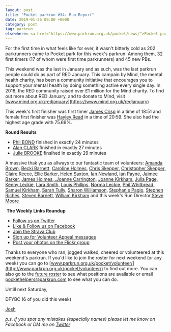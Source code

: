```yaml
---
layout: post
title: "Pocket parkrun #34: Run Report"
date: 2019-01-26 09:00 +0000
category: post
tag: parkrun
elsewhere: <a href="https://www.parkrun.org.uk/pocket/news/">Pocket parkrun</a>
---
```


For the first time in what feels like for ever, it wasn't bitterly cold as 202 parkrunners came to Pocket park for this week's parkrun. Among them, 32 first timers (17 of whom were first time parkrunners) and 45 new PBs.

This weekend was the last in January and as such, was the last parkrun people could do as part of RED January. This campain by Mind, the mental health charity, has been a community initiative that encourages you to support your mental health by doing something active every single day. In 2018, the RED community raised over £1 million for the Mind charity. To find out more about RED January, and to donate to Mind, visit [www.mind.org.uk/redjanuary](https://www.mind.org.uk/redjanuary)

This week's first finisher was first timer [James Crisp](http://www.parkrun.org.uk/pocket/results/latestresults/athletehistory?athleteNumber=1827349) in a time of 18:51 and female first finisher was [Hayley Read](http://www.parkrun.org.uk/pocket/results/latestresults/athletehistory?athleteNumber=4680863) in a time of 20:59. She also had the highest age grade with 75.69%.

**Round Results**

*   [Phil BOND](http://www.parkrun.org.uk/pocket/results/latestresults/athletehistory?athleteNumber=4682461) finished in exactly 24 minutes
*   [Alan CLARK](http://www.parkrun.org.uk/pocket/results/latestresults/athletehistory?athleteNumber=2710060) finished in exactly 27 minutes
*   [Julie BROOKE](http://www.parkrun.org.uk/pocket/results/latestresults/athletehistory?athleteNumber=4731187) finsihed in exactly 29 minutes

A massive thak you as allways to our fantastic team of volunteers: [Amanda Brown,](http://www.parkrun.org.uk/results/athleteresultshistory/?athleteNumber=368598) [Becki Barnett,](http://www.parkrun.org.uk/results/athleteresultshistory/?athleteNumber=4161773) [Caroline Holmes,](http://www.parkrun.org.uk/results/athleteresultshistory/?athleteNumber=415657) [Chris Skepper,](http://www.parkrun.org.uk/results/athleteresultshistory/?athleteNumber=1353995) [Christopher Skepper,](http://www.parkrun.org.uk/results/athleteresultshistory/?athleteNumber=3655506) [Claire Reece,](http://www.parkrun.org.uk/results/athleteresultshistory/?athleteNumber=4701687) [Ellie Barker, Helen Saxton,](http://www.parkrun.org.uk/results/athleteresultshistory/?athleteNumber=831489) [Ian Newland,](http://www.parkrun.org.uk/results/athleteresultshistory/?athleteNumber=1351941) [Ian Payne,](http://www.parkrun.org.uk/results/athleteresultshistory/?athleteNumber=4899316) [Jaimee Barker,](http://www.parkrun.org.uk/results/athleteresultshistory/?athleteNumber=1387096) [James Holmes, .](http://www.parkrun.org.uk/results/athleteresultshistory/?athleteNumber=467964)[Joanne Carrington,](http://www.parkrun.org.uk/results/athleteresultshistory/?athleteNumber=181580) [Joanne Kirkham,](http://www.parkrun.org.uk/results/athleteresultshistory/?athleteNumber=4936439) [Julia Page,](http://www.parkrun.org.uk/results/athleteresultshistory/?athleteNumber=508834) [Kenny Leckie,](http://www.parkrun.org.uk/results/athleteresultshistory/?athleteNumber=4073128) [Lara Smith,](http://www.parkrun.org.uk/results/athleteresultshistory/?athleteNumber=5160835) [Louis Phillips,](http://www.parkrun.org.uk/results/athleteresultshistory/?athleteNumber=1887851) [Norma Leckie,](http://www.parkrun.org.uk/results/athleteresultshistory/?athleteNumber=85968) [Phil Whitbread,](http://www.parkrun.org.uk/results/athleteresultshistory/?athleteNumber=944146) [Samuel Kirkham,](http://www.parkrun.org.uk/results/athleteresultshistory/?athleteNumber=4957874) [Sarah Tully,](http://www.parkrun.org.uk/results/athleteresultshistory/?athleteNumber=4909207) [Sharon Williamson,](http://www.parkrun.org.uk/results/athleteresultshistory/?athleteNumber=1738286) [Stephanie Pagio,](http://www.parkrun.org.uk/results/athleteresultshistory/?athleteNumber=4751203) [Stephen Riches,](http://www.parkrun.org.uk/results/athleteresultshistory/?athletehistory?athleteNumber=2801367) [Steven Barnett,](http://www.parkrun.org.uk/results/athleteresultshistory/?athleteNumber=4179392) [William Kirkham](http://www.parkrun.org.uk/results/athleteresultshistory/?athleteNumber=4936459) and this week's Run Director,[Steve Moore](http://www.parkrun.org.uk/results/athleteresultshistory/?athleteNumber=1771782)

 **The Weekly Links Roundup**

*   [Follow us on Twitter](https://twitter.com/pocketparkrun)
*   [Like & Follow us on Facebook](https://www.facebook.com/pocketparkrun/)
*   [Join the Strava Club](https://www.strava.com/clubs/pocketparkrun)
*   [Sign up for Volunteer Appeal messages](https://www.parkrun.com/runner/opt-ins/?Country=UK)
*   [Post your photos on the Flickr group](https://www.flickr.com/groups/pocket-parkrun/)

Thanks to everyone who ran, jogged walked, cheered or volunteered at this weekend's parkrun. If you'd like to join the roster for next weekend (or any week) you can go to [www.parkrun.org.uk/pocket/volunteer/](http://www.parkrun.org.uk/pocket/volunteer/) to find out more. You can also go to the [future roster](http://www.parkrun.org.uk/pocket/futureroster/) to see what positions are available or email [pockethelpers@parkrun.com](mailto:pockethelpers@parkrun.com) to see what you can do.

Untill next Saturday,

DFYBC (6 of you did this week)

[Josh](http://www.parkrun.org.uk/results/athleteresultshistory/?athleteNumber=4196740)

_p.s. if you spot any mistakes (especially names) please let me know on Facebook or DM me on [Twitter](https://twitter.com/_Josh_justJosh)_
